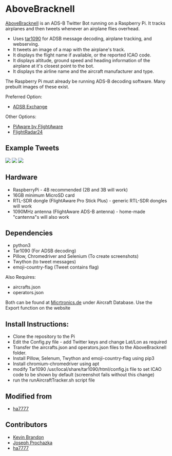 # AboveBracknell

[AboveBracknell](https://twitter.com/abovebracknell) is an ADS-B Twitter Bot running on a Raspberry Pi.
It tracks airplanes and then tweets whenever an airplane flies overhead.

 * Uses [tar1090](https://github.com/wiedehopf/tar1090) for ADSB message decoding, airplane tracking, and webserving.
 * It tweets an image of a map with the airplane's track.
 * It displays the flight name if available, or the reported ICAO code.
 * It displays altitude, ground speed and heading information of the airplane at it's closest point to the bot.
 * It displays the airline name and the aircraft manufacturer and type.

The Raspberry Pi must already be running ADS-B decoding software. Many prebuilt images of these exist.

Preferred Option:
 * [ADSB Exchange](https://www.adsbexchange.com/how-to-feed/adsbx-custom-pi-image/)

Other Options:
 * [PiAware by FlightAware](https://uk.flightaware.com/adsb/piaware/build)
 * [FlightRadar24](https://www.flightradar24.com/build-your-own)

## Example Tweets
![](https://i.imgur.com/FFYagYP.png)
![](https://i.imgur.com/xHPaVKw.png)
![](https://i.imgur.com/bcsInS8.png)

## Hardware

 * RaspberryPi - 4B recommended (2B and 3B will work)
 * 16GB minimum MicroSD card
 * RTL-SDR dongle (FlightAware Pro Stick Plus) - generic RTL-SDR dongles will work
 * 1090MHz antenna (FlightAware ADS-B antenna) - home-made "cantenna"s will also work

## Dependencies
* python3
* Tar1090 (For ADSB decoding)
* Pillow, Chromedriver and Selenium (To create screenshots)
* Twython (to tweet messages)
* emoji-country-flag (Tweet contains flag)

Also Requires:
* aircrafts.json
* operators.json

Both can be found at [Micrtronics.de](http://www.mictronics.de/) under Aircraft Database. Use the Export function on the website

## Install Instructions:
* Clone the repository to the Pi
* Edit the Config.py file - add Twitter keys and change Lat/Lon as required
* Transfer the aircrafts.json and operators.json files to the AboveBracknell folder.
* Install Pillow, Selenum, Twython and emoji-country-flag using pip3
* Install chromium-chromedriver using apt
* modify Tar1090 /usr/local/share/tar1090/html/config.js file to set ICAO code to be shown by default (screenshot fails without this change)
* run the runAircraftTracker.sh script file

## Modified from
* [ha7777](https://github.com/ha7777)

## Contributors
* [Kevin Brandon](https://github.com/kevinabrandon)
* [Joseph Prochazka](https://github.com/jprochazka)
* [ha7777](https://github.com/ha7777)


